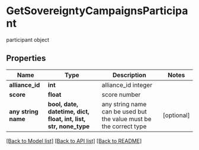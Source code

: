 # GetSovereigntyCampaignsParticipant

participant object

## Properties
Name | Type | Description | Notes
------------ | ------------- | ------------- | -------------
**alliance_id** | **int** | alliance_id integer | 
**score** | **float** | score number | 
**any string name** | **bool, date, datetime, dict, float, int, list, str, none_type** | any string name can be used but the value must be the correct type | [optional]

[[Back to Model list]](../README.md#documentation-for-models) [[Back to API list]](../README.md#documentation-for-api-endpoints) [[Back to README]](../README.md)


